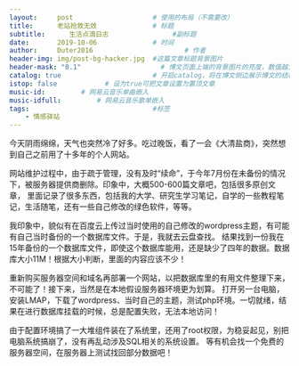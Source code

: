 ```yaml
---
layout:     post   				    # 使用的布局（不需要改）
title:      老站抢救无效 				# 标题 
subtitle:      生活点滴日志                #副标题
date:       2019-10-06 				# 时间
author:     Duter2016 						# 作者
header-img: img/post-bg-hacker.jpg 	#这篇文章标题背景图片
header-mask: "0.1"                    # 博文页面上端的背景图片的亮度，数值越大越黑暗
catalog: true 						# 开启catalog，将在博文侧边展示博文的结构
istop: false            # 设为true可把文章设置为置顶文章
music-id:         # 网易云音乐单曲嵌入
music-idfull:         # 网易云音乐歌单嵌入
tags:								#标签
    - 情感驿站
---
```


今天阴雨绵绵，天气也突然冷了好多。吃过晚饭，看了一会《大清盐商》，突然想到自己之前用了十多年的个人网站。

网站维护过程中，由于疏于管理，没有及时“续命”，于今年7月份在未备份的情况下，被服务器提供商删除。印象中，大概500-600篇文章吧，包括很多原创文章，
里面记录了很多东西，包括我的大学、研究生学习笔记，自学的一些教程笔记，生活随笔，还有一些自己修改的绿色软件，等等。

我印象中，貌似有在百度云上传过当时使用的自己修改的wordpress主题，有可能有自己当时备份的一个数据库文件。于是，我就去云盘查找。
结果找到一份我在15年备份的一个数据库文件，即使这个数据库能用，还是缺少了四年的数据。数据库大小11M！根据大小判断，里面的内容应该不少！

重新购买服务器空间和域名再部署一个网站，以把数据库里的有用文件整理下来，不可能了！接下来，当然是在本地假设服务器环境更为划算。
打开另一台电脑，安装LMAP，下载了wordpress、当时自己的主题，测试php环境。一切就绪，结果在进行数据库挂载的时候，总是配置失败，无法本地访问！

由于配置环境搞了一大堆组件装在了系统里，还用了root权限，为稳妥起见，别把电脑系统搞崩了，没有再乱动涉及SQL相关的系统设置。
等有机会找一个免费的服务器空间，在服务器上测试找回部分数据吧！


